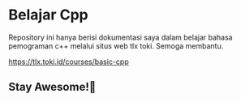 # Belajar Cpp

Repository ini hanya berisi dokumentasi saya dalam belajar bahasa pemograman c++ melalui situs web tlx toki. Semoga membantu.

https://tlx.toki.id/courses/basic-cpp

## Stay Awesome!🌻
